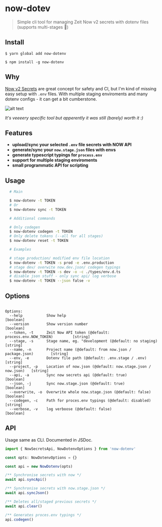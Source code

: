 # now-dotev

> Simple cli tool for managing Zeit Now v2 secrets with dotenv files (supports multi-stages 🙌)

## Install

```
$ yarn global add now-dotenv

$ npm install -g now-dotenv
```

## Why

[Now v2 Secrets](https://zeit.co/docs/v2/environment-variables-and-secrets) are great concept for safety and CI, but I'm kind of missing easy setup with `.env` files. With multiple staging enviroments and many dotenv configs - it can get a bit cumberstone.

![alt text](https://imgs.xkcd.com/comics/is_it_worth_the_time.png)

_It's veeeery specific tool but apperently it was still (barely) worth it :)_

## Features

- **upload/sync your selected `.env` file secrets with NOW API**
- **generate/sync your `now.stage.json` files with envs**
- **generate typescript typings for `process.env`**
- **support for multiple staging enviroments**
- **small programmatic API for scripting**

## Usage

```bash
  # Main

  $ now-dotenv -t TOKEN
  # Or
  $ now-dotenv sync -t TOKEN

  # Additional commands

  # Only codegen
  $ now-dotenv codegen -t TOKEN
  # Only delete tokens (--all for all stages)
  $ now-dotenv reset -t TOKEN

  # Examples

  # stage production/ modified env file location
  $ now-dotenv -t TOKEN -s prod -e .env.production
  # stage dev/ overwite now.dev.json/ codegen typings
  $ now-dotenv -t TOKEN -s dev -o -c ./types/env.d.ts
  # disable json stuff - only sync api/ log verbose
  $ now-dotenv -t TOKEN --json false -v
```

## Options

```

Options:
  --help           Show help                                                    [boolean]
  --version        Show version number                                          [boolean]
  --token, -t      Zeit Now API token (@default: process.env.NOW_TOKEN)         [string]
  --stage, -s      Stage name, eg. "development (@default: no staging)          [string]
  --name, -n       Project name (@default: from now.json / package.json)        [string]
  --env, -e        Dotenv file path (@default: .env.stage / .env)               [string]
  --project, -p    Location of now.json (@default: now.stage.json / now.json)   [string]
  --api, -a        Sync now secrets api (@default: true)                        [boolean]
  --json, -j       Sync now.stage.json (@default: true)                         [boolean]
  --overwrite, -o  Overwrite whole now.stage.json (@default: false)             [boolean]
  --codegen, -c    Path for proces.env typings (@default: disabled)             [string]
  --verbose, -v    log verboose (@default: false)                               [boolean]

```

## API

Usage same as CLI. Documented in JSDoc.

```ts
import { NowSecretsApi, NowDotenvOptions } from 'now-dotenv'

const opts: NowDotenvOptions = {}

const api = new NowDotenv(opts)

/** Synchronise secrets with now */
await api.syncApi()

/** Synchronise secrets with now.stage.json */
await api.syncJson()

/** Deletes all/staged previous secrets */
await api.clear()

/** Generates proces.env typings */
api.codegen()
```
